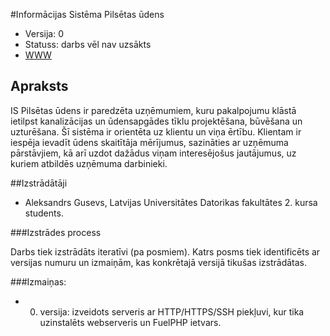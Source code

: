 #Informācijas Sistēma Pilsētas ūdens

* Versija: 0
* Statuss: darbs vēl nav uzsākts
* [WWW](https://udens.agusevs.com)

## Apraksts

IS Pilsētas ūdens ir paredzēta uzņēmumiem, kuru pakalpojumu klāstā ietilpst 
kanalizācijas un ūdensapgādes tīklu projektēšana, būvēšana un uzturēšana. 
Šī sistēma ir orientēta uz klientu un viņa ērtību. Klientam ir iespēja ievadīt ūdens skaitītāja mērījumus, sazināties ar uzņēmuma pārstāvjiem, kā arī uzdot dažādus viņam interesējošus jautājumus, uz kuriem atbildēs uzņēmuma darbinieki.

##Izstrādātāji

* Aleksandrs Gusevs, Latvijas Universitātes Datorikas fakultātes 2. kursa students.

###Izstrādes process

Darbs tiek izstrādāts iteratīvi (pa posmiem). Katrs posms tiek identificēts ar versijas numuru un izmaiņām, kas konkrētajā versijā tikušas izstrādātas.

###Izmaiņas:

* 0. versija: izveidots serveris ar HTTP/HTTPS/SSH piekļuvi, kur tika uzinstalēts webserveris un FuelPHP ietvars.